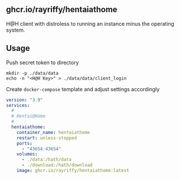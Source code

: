 ## ghcr.io/rayriffy/hentaiathome

H@H client with distroless to running an instance minus the operating system.

Usage
---

Push secret token to directory

```
mkdir -p ./data/data
echo -n "<H@H Key>" > ./data/data/client_login
```

Create `docker-compose` template and adjust settings accordingly

```yml
version: "3.9"
services:
  #
  # Hentai@Home
  #
  hentaiathome:
    container_name: hentaiathome
    restart: unless-stopped
    ports:
      - "43654:43654"
    volumes:
      - ./data:/hath/data
      - ./download:/hath/download
    image: ghcr.io/rayriffy/hentaiathome:latest

```
